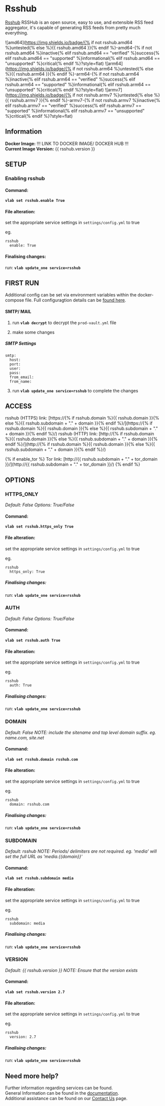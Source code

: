 # Rsshub

[Rsshub](https://docs.rsshub.app/en/) RSSHub is an open source, easy to use, and extensible RSS feed aggregator, it's capable of generating RSS feeds from pretty much everything.

![amd64](https://img.shields.io/badge/{% if not rsshub.amd64 %}untested{% else %}{{ rsshub.amd64 }}{% endif %}-amd64-{% if not rsshub.amd64 %}inactive{% elif rsshub.amd64 == "verified" %}success{% elif rsshub.amd64 == "supported" %}informational{% elif rsshub.amd64 == "unsupported" %}critical{% endif %}?style=flat)
![arm64](https://img.shields.io/badge/{% if not rsshub.arm64 %}untested{% else %}{{ rsshub.arm64 }}{% endif %}-arm64-{% if not rsshub.arm64 %}inactive{% elif rsshub.arm64 == "verified" %}success{% elif rsshub.arm64 == "supported" %}informational{% elif rsshub.arm64 == "unsupported" %}critical{% endif %}?style=flat)
![armv7](https://img.shields.io/badge/{% if not rsshub.armv7 %}untested{% else %}{{ rsshub.armv7 }}{% endif %}-armv7-{% if not rsshub.armv7 %}inactive{% elif rsshub.armv7 == "verified" %}success{% elif rsshub.armv7 == "supported" %}informational{% elif rsshub.armv7 == "unsupported" %}critical{% endif %}?style=flat)

## Information


**Docker Image:** !!! LINK TO DOCKER IMAGE/ DOCKER HUB !!!  
**Current Image Version:** {{ rsshub.version }}

## SETUP

### Enabling rsshub

#### Command:

**`vlab set rsshub.enable True`**

#### File alteration:

set the appropriate service settings in `settings/config.yml` to true

eg.
```
rsshub
  enable: True
```

#### Finalising changes:

run: **`vlab update_one service=rsshub`**

## FIRST RUN

Additional config can be set via environment variables within the docker-compose file. Full configuragtion details can be [found here](https://docs.rsshub.app/en/install/#configuration).

#### SMTP/ MAIL

1. run **`vlab decrypt`** to decrypt the `prod-vault.yml` file

2. make some changes


##### SMTP Settings
```
smtp:
  host:
  port:
  user:
  pass:
  from_email:
  from_name:
```

3. run **`vlab update_one service=rsshub`** to complete the changes


## ACCESS

rsshub (HTTPS) link: [https://{% if rsshub.domain %}{{ rsshub.domain }}{% else %}{{ rsshub.subdomain + "." + domain }}{% endif %}/](https://{% if rsshub.domain %}{{ rsshub.domain }}{% else %}{{ rsshub.subdomain + "." + domain }}{% endif %}/)
rsshub (HTTP) link: [http://{% if rsshub.domain %}{{ rsshub.domain }}{% else %}{{ rsshub.subdomain + "." + domain }}{% endif %}/](http://{% if rsshub.domain %}{{ rsshub.domain }}{% else %}{{ rsshub.subdomain + "." + domain }}{% endif %}/)

{% if enable_tor %}
Tor link: [http://{{ rsshub.subdomain + "." + tor_domain }}/](http://{{ rsshub.subdomain + "." + tor_domain }}/)
{% endif %}

## OPTIONS

### HTTPS_ONLY
*Default: False*
*Options: True/False*

#### Command:

**`vlab set rsshub.https_only True`**

#### File alteration:

set the appropriate service settings in `settings/config.yml` to true

eg.
```
rsshub
  https_only: True
```

##### Finalising changes:

run: **`vlab update_one service=rsshub`**

### AUTH
*Default: False*
*Options: True/False*

#### Command:

**`vlab set rsshub.auth True`**

#### File alteration:

set the appropriate service settings in `settings/config.yml` to true

eg.
```
rsshub
  auth: True
```

##### Finalising changes:

run: **`vlab update_one service=rsshub`**

### DOMAIN
*Default: False*
*NOTE: include the sitename and top level domain suffix. eg. name.com, site.net*

#### Command:

**`vlab set rsshub.domain rsshub.com`**

#### File alteration:

set the appropriate service settings in `settings/config.yml` to true

eg.
```
rsshub
  domain: rsshub.com
```

##### Finalising changes:

run: **`vlab update_one service=rsshub`**

### SUBDOMAIN
*Default: rsshub*
*NOTE: Periods/ delimiters are not required. eg. 'media' will set the full URL as 'media.{{domain}}'*

#### Command:

**`vlab set rsshub.subdomain media`**

#### File alteration:

set the appropriate service settings in `settings/config.yml` to true

eg.
```
rsshub
  subdomain: media
```

##### Finalising changes:

run: **`vlab update_one service=rsshub`**

### VERSION
*Default: {{  rsshub.version  }}*
*NOTE: Ensure that the version exists*

#### Command:

**`vlab set rsshub.version 2.7`**

#### File alteration:

set the appropriate service settings in `settings/config.yml` to true

eg.
```
rsshub
  version: 2.7
```

##### Finalising changes:

run: **`vlab update_one service=rsshub`**

## Need more help?
Further information regarding services can be found. \
General Information can be found in the [documentation](https://docs.vivumlab.com). \
Additional assistance can be found on our [Contact Us](https://docs.vivumlab.com/Contact-us) page.
